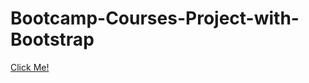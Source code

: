 # Bootcamp-Courses-Project-with-Bootstrap

[Click Me!](https://selman-s.github.io/Bootcamp-Courses-Project-with-Bootstrap/)
